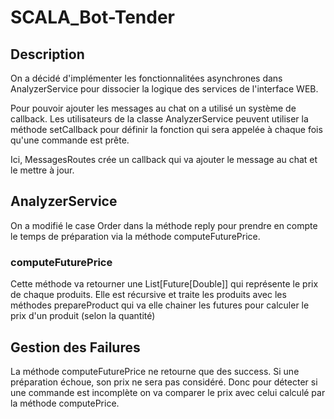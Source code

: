 # SCALA_Bot-Tender

## Description
On a décidé d'implémenter les fonctionnalitées asynchrones dans AnalyzerService pour dissocier la logique des services de l'interface WEB.

Pour pouvoir ajouter les messages au chat on a utilisé un système de callback. Les utilisateurs de la classe AnalyzerService peuvent utiliser la méthode setCallback pour définir la fonction qui sera appelée à chaque fois qu'une commande est prête.

Ici, MessagesRoutes crée un callback qui va ajouter le message au chat et le mettre à jour.

## AnalyzerService

On a modifié le case Order dans la méthode reply pour prendre en compte le temps de préparation via la méthode computeFuturePrice.

### computeFuturePrice
Cette méthode va retourner une List[Future[Double]] qui représente le prix de chaque produits. Elle est récursive et traite les produits avec les méthodes prepareProduct qui va elle chainer les futures pour calculer le prix d'un produit (selon la quantité)

## Gestion des Failures
La méthode computeFuturePrice ne retourne que des success. Si une préparation échoue, son prix ne sera pas considéré. Donc pour détecter si une commande est incomplète on va comparer le prix avec celui calculé par la méthode computePrice.

